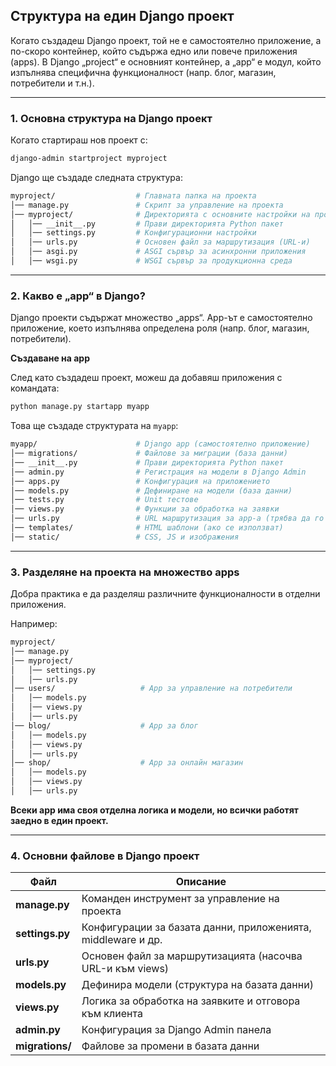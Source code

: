 ## Структура на един Django проект

Когато създадеш Django проект, той не е самостоятелно приложение, а по-скоро контейнер, който съдържа едно или повече приложения (apps).
В Django „project“ е основният контейнер, а „app“ е модул, който изпълнява специфична функционалност (напр. блог, магазин, потребители и т.н.).

---

### 1. Основна структура на Django проект

Когато стартираш нов проект с:

```bash
django-admin startproject myproject
```

Django ще създаде следната структура:
```bash
myproject/                  # Главната папка на проекта
│── manage.py               # Скрипт за управление на проекта
│── myproject/              # Директорията с основните настройки на проекта
│   │── __init__.py         # Прави директорията Python пакет
│   │── settings.py         # Конфигурационни настройки
│   │── urls.py             # Основен файл за маршрутизация (URL-и)
│   │── asgi.py             # ASGI сървър за асинхронни приложения
│   │── wsgi.py             # WSGI сървър за продукционна среда
```

---

### 2. Какво е „app“ в Django?

Django проекти съдържат множество „apps“. App-ът е самостоятелно приложение, което изпълнява определена роля (напр. блог, магазин, потребители).

**Създаване на app**

След като създадеш проект, можеш да добавяш приложения с командата:
```bash
python manage.py startapp myapp
```

Това ще създаде структурата на `myapp`:
```bash
myapp/                      # Django app (самостоятелно приложение)
│── migrations/             # Файлове за миграции (база данни)
│── __init__.py             # Прави директорията Python пакет
│── admin.py                # Регистрация на модели в Django Admin
│── apps.py                 # Конфигурация на приложението
│── models.py               # Дефиниране на модели (база данни)
│── tests.py                # Unit тестове
│── views.py                # Функции за обработка на заявки
│── urls.py                 # URL маршрутизация за app-а (трябва да го създадеш ръчно)
│── templates/              # HTML шаблони (ако се използват)
│── static/                 # CSS, JS и изображения
```

---

### 3. Разделяне на проекта на множество apps

Добра практика е да разделяш различните функционалности в отделни приложения. 

Например:
```bash
myproject/
│── manage.py
│── myproject/
│   │── settings.py
│   │── urls.py
│── users/                   # App за управление на потребители
│   │── models.py
│   │── views.py
│   │── urls.py
│── blog/                    # App за блог
│   │── models.py
│   │── views.py
│   │── urls.py
│── shop/                    # App за онлайн магазин
│   │── models.py
│   │── views.py
│   │── urls.py
```

**Всеки app има своя отделна логика и модели, но всички работят заедно в един проект.**

---

### 4. Основни файлове в Django проект

| Файл        | Описание |
|------------|------------------------------------------------------------|
| **manage.py**  | Команден инструмент за управление на проекта |
| **settings.py** | Конфигурации за базата данни, приложенията, middleware и др. |
| **urls.py**     | Основен файл за маршрутизацията (насочва URL-и към views) |
| **models.py**   | Дефинира модели (структура на базата данни) |
| **views.py**    | Логика за обработка на заявките и отговора към клиента |
| **admin.py**    | Конфигурация за Django Admin панела |
| **migrations/** | Файлове за промени в базата данни |
